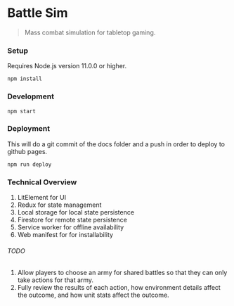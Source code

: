 # Battle Sim

> Mass combat simulation for tabletop gaming.

### Setup

Requires Node.js version 11.0.0 or higher.

`npm install`

### Development

`npm start`

### Deployment

This will do a git commit of the docs folder and a push in order to deploy to github pages.

```
npm run deploy
```

### Technical Overview

1. LitElement for UI
1. Redux for state management
1. Local storage for local state persistence
1. Firestore for remote state persistence
1. Service worker for offline availability
1. Web manifest for for installability

###### TODO

1. Allow players to choose an army for shared battles so that they can only take actions for that army.
1. Fully review the results of each action, how environment details affect the outcome, and how unit stats affect the outcome.

